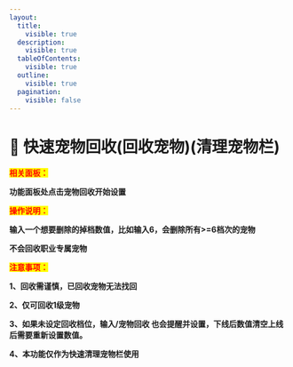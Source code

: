 ```yaml
---
layout:
  title:
    visible: true
  description:
    visible: true
  tableOfContents:
    visible: true
  outline:
    visible: true
  pagination:
    visible: false
---
```


# 🚩 快速宠物回收(回收宠物)(清理宠物栏)

<mark style="color:red;">**相关面板：**</mark>

**功能面板处点击宠物回收开始设置**

<mark style="color:red;">**操作说明：**</mark>

**输入一个想要删除的掉档数值，比如输入6，会删除所有>=6档次的宠物**

**不会回收职业专属宠物**

<mark style="color:red;">**注意事项：**</mark>

**1、回收需谨慎，已回收宠物无法找回**

**2、仅可回收1级宠物**

**3、如果未设定回收档位，输入/宠物回收 也会提醒并设置，下线后数值清空上线后需要重新设置数值。**

**4、本功能仅作为快速清理宠物栏使用**
